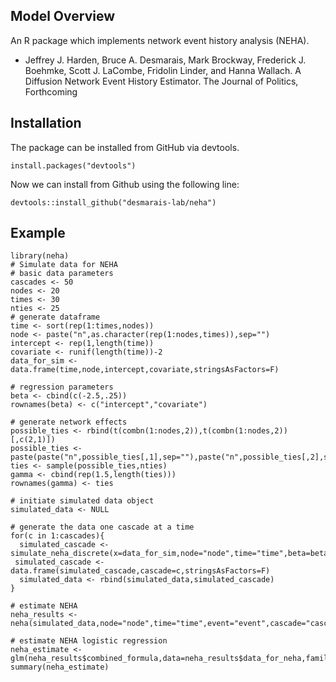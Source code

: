 ## Model Overview 

An R package which implements network event history analysis (NEHA).

* Jeffrey J. Harden, Bruce A. Desmarais, Mark Brockway, Frederick J. Boehmke, Scott J. LaCombe, Fridolin Linder, and Hanna Wallach. A Diffusion Network Event History Estimator. The Journal of Politics, Forthcoming

## Installation

The package can be installed from GitHub via devtools.

    install.packages("devtools")
    
Now we can install from Github using the following line:

    devtools::install_github("desmarais-lab/neha")

## Example

```
library(neha)
# Simulate data for NEHA
# basic data parameters
cascades <- 50
nodes <- 20
times <- 30
nties <- 25
# generate dataframe
time <- sort(rep(1:times,nodes))
node <- paste("n",as.character(rep(1:nodes,times)),sep="")
intercept <- rep(1,length(time))
covariate <- runif(length(time))-2
data_for_sim <- data.frame(time,node,intercept,covariate,stringsAsFactors=F)

# regression parameters
beta <- cbind(c(-2.5,.25))
rownames(beta) <- c("intercept","covariate")

# generate network effects
possible_ties <- rbind(t(combn(1:nodes,2)),t(combn(1:nodes,2))[,c(2,1)])
possible_ties <- paste(paste("n",possible_ties[,1],sep=""),paste("n",possible_ties[,2],sep=""),sep="_")
ties <- sample(possible_ties,nties)
gamma <- cbind(rep(1.5,length(ties)))
rownames(gamma) <- ties

# initiate simulated data object
simulated_data <- NULL

# generate the data one cascade at a time
for(c in 1:cascades){
  simulated_cascade <- simulate_neha_discrete(x=data_for_sim,node="node",time="time",beta=beta,gamma=gamma,a=-6)
 simulated_cascade <- data.frame(simulated_cascade,cascade=c,stringsAsFactors=F)
  simulated_data <- rbind(simulated_data,simulated_cascade)
}

# estimate NEHA
neha_results <- neha(simulated_data,node="node",time="time",event="event",cascade="cascade",covariates="covariate",ncore=3)

# estimate NEHA logistic regression
neha_estimate <- glm(neha_results$combined_formula,data=neha_results$data_for_neha,family=binomial)
summary(neha_estimate)

```
